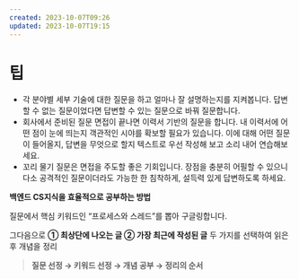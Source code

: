 ```yaml
---
created: 2023-10-07T09:26
updated: 2023-10-07T19:15
---
```

# 팁

- 각 분야별 세부 기술에 대한 질문을 하고 얼마나 잘 설명하는지를 지켜봅니다. 답변할 수 없는 질문이었다면 답변할 수 있는 질문으로  바꿔 질문합니다.
- 회사에서 준비된 질문 면접이 끝나면 이력서 기반의 질문을 합니다. 내 이력서에 어떤 점이 눈에 띄는지 객관적인 시야를 확보할 필요가 있습니다. 이에 대해 어떤 질문이 들어올지, 답변을 무엇으로 할지 텍스트로 우선 작성해 보고 소리 내어 연습해보세요.
- 꼬리 물기 질문은 면접을 주도할 좋은 기회입니다. 장점을 충분히 어필할 수 있으니 다소 공격적인 질문이더라도 가능한 한 침착하게, 설득력 있게 답변하도록 하세요.

****백엔드 CS지식을 효율적으로 공부하는 방법****

질문에서 핵심 키워드인 “프로세스와 스레드”를 뽑아 구글링합니다.

그다음으로 **① 최상단에 나오는 글 ② 가장 최근에 작성된 글** 두 가지를 선택하여 읽은 후 개념을 정리

> **질문 선정 → 키워드 선정 → 개념 공부 → 정리의 순서**
>